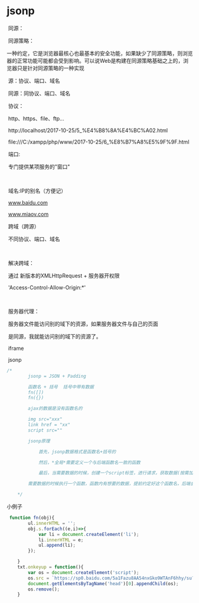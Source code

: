 # jsonp

​	同源：

​            同源策略：

​                一种约定，它是浏览器最核心也最基本的安全功能，如果缺少了同源策略，则浏览器的正常功能可能都会受到影响。可以说Web是构建在同源策略基础之上的，浏览器只是针对同源策略的一种实现

​            源：协议、端口、域名

​            同源：同协议、端口、域名

​            协议：

​                http、https、file、ftp...

​                http://localhost/2017-10-25/5_%E4%B8%8A%E4%BC%A02.html

​                file:///C:/xampp/php/www/2017-10-25/6_%E8%B7%A8%E5%9F%9F.html

​            端口:

​                专门提供某项服务的"窗口"

​                

​            域名:IP的别名（方便记）

​                www.baidu.com

​                www.miaov.com

​            跨域（跨源）

​                不同协议、端口、域名

​            

​            解决跨域：

​                通过 新版本的XMLHttpRequest  + 服务器开权限

​                    'Access-Control-Allow-Origin:*'

​                

​                服务器代理：

​                    服务器文件能访问别的域下的资源，如果服务器文件与自己的页面

​                    是同源，我就能访问别的域下的资源了。

​                iframe 

​                jsonp



```javascript
/*
        jsonp = JSON + Padding

        函数名 + 括号  括号中带有数据
        fn([])
        fn({})

        ajax的数据是没有函数名的

        img src="xxx"
        link href = "xx"
        script src=""

        jsonp原理

            首先，jsonp数据格式是函数名+括号的

            然后，*全局*需要定义一个与后端函数名一致的函数

            最后，当需要数据的时候，创建一个script标签，进行请求，获取数据(按需加载)。

        需要数据的时候执行一个函数，函数内有想要的数据，提前约定好这个函数名，后端会把数据传到函数中，实现按需加载。    

    */
```



小例子

```javascript
 function fn(obj){
        ul.innerHTML = '';
        obj.s.forEach((e,i)=>{
            var li = document.createElement('li');
            li.innerHTML = e;
            ul.append(li);
        });

    }
    txt.onkeyup = function(){
        var os = document.createElement('script');
        os.src = `https://sp0.baidu.com/5a1Fazu8AA54nxGko9WTAnF6hhy/su?wd=${txt.value}&json=1&cb=fn`;
        document.getElementsByTagName('head')[0].appendChild(os);
        os.remove();
    }
```

